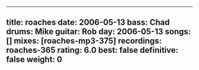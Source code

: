 
---
title: roaches
date: 2006-05-13
bass:	Chad
drums:	Mike
guitar:	Rob
day: 2006-05-13
songs: []
mixes: [roaches-mp3-375]
recordings: roaches-365
rating: 6.0
best: false
definitive: false
weight: 0
---
